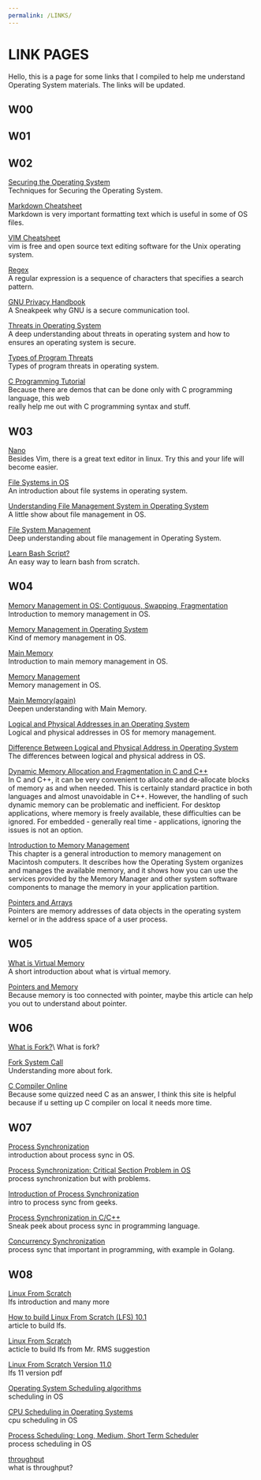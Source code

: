 ```yaml
---
permalink: /LINKS/
---
```

# LINK PAGES

Hello, this is a page for some links that I compiled 
to help me understand Operating System materials. The 
links will be updated.
## W00

## W01

## W02
[Securing the Operating System](https://www.ibm.com/docs/da/cognos-analytics/10.2.2?topic=SSEP7J_10.2.2/com.ibm.swg.ba.cognos.crn_arch.10.2.2.doc/c_securing_the_operating_system.html)\
Techniques for Securing the Operating System.

[Markdown Cheatsheet](https://markdown-here.com/)\
Markdown is very important formatting text which is useful in some of OS files.

[VIM Cheatsheet](https://vim.rtorr.com/)\
vim is free and open source text editing software for the Unix operating system.

[Regex](https://cheatography.com/davechild/cheat-sheets/regular-expressions/)\
A regular expression is a sequence of characters that specifies a search pattern. 

[GNU Privacy Handbook](https://www.gnupg.org/gph/en/manual/c14.html)\
A Sneakpeek why GNU is a secure communication tool.

[Threats in Operating System](https://www.hysolate.com/learn/sandboxing/understanding-os-security-threats-and-security-controls/)\
A deep understanding about threats in operating system and how to ensures an operating system is secure.

[Types of Program Threats](https://www.i2tutorials.com/os-introduction/os-types-of-program-threats/)\
Types of program threats in operating system.

[C Programming Tutorial](https://www.learn-c.org/)\
Because there are demos that can be done only with C programming language, this web\
really help me out with C programming syntax and stuff.

## W03

[Nano](https://linuxize.com/post/how-to-use-nano-text-editor/)\
Besides Vim, there is a great text editor in linux. Try this and your life will\
become easier.

[File Systems in OS](https://www.guru99.com/file-systems-operating-system.html)\
An introduction about file systems in operating system.

[Understanding File Management System in Operating System](https://princeabhishek410.medium.com/understanding-file-management-system-in-operating-system-4c7fbfc306f2)\
A little show about file management in OS.

[File System Management](http://faculty.salina.k-state.edu/tim/ossg/File_sys/file_sys.html)\
Deep understanding about file management in Operating System.

[Learn Bash Script?](https://dev.to/ahmedmusallam/bash-from-scratch-learn-enough-bash-to-write-your-own-scripts-189f)\
An easy way to learn bash from scratch.

## W04

[Memory Management in OS: Contiguous, Swapping, Fragmentation](https://www.guru99.com/os-memory-management.html)\
Introduction to memory management in OS.

[Memory Management in Operating System](https://www.geeksforgeeks.org/memory-management-in-operating-system/)\
Kind of memory management in OS.

[Main Memory](http://www.compsci.hunter.cuny.edu/~sweiss/course_materials/csci340/slides/chapter09.pdf)\
Introduction to main memory management in OS.

[Memory Management](https://www2.latech.edu/~box/os/ch08.pdf)\
Memory management in OS.

[Main Memory(again)](https://www.cs.uic.edu/~jbell/CourseNotes/OperatingSystems/8_MainMemory.html)\
Deepen understanding with Main Memory.

[Logical and Physical Addresses in an Operating System](https://eng.libretexts.org/Courses/Delta_College/Operating_System%3A_The_Basics/07%3A_Memory/7.5%3A_Logical_vs_Physical_Address)\
Logical and physical addresses in OS for memory management.

[Difference Between Logical and Physical Address in Operating System](http://www.meerutcollege.org/mcm_admin/upload/1587052623.pdf)\
The differences between logical and physical address in OS.

[Dynamic Memory Allocation and Fragmentation in C and C++](https://www.design-reuse.com/articles/25090/dynamic-memory-allocation-fragmentation-c.html)\
In C and C++, it can be very convenient to allocate and de-allocate blocks of memory as and when needed. This is certainly standard practice in both languages and almost unavoidable in C++. However, the handling of such dynamic memory can be problematic and inefficient. For desktop applications, where memory is freely available, these difficulties can be ignored. For embedded - generally real time - applications, ignoring the issues is not an option.

[Introduction to Memory Management](https://developer.apple.com/library/archive/documentation/mac/pdf/Memory/Intro_to_Mem_Mgmt.pdf)\
This chapter is a general introduction to memory management on Macintosh computers.
It describes how the Operating System organizes and manages the available memory,
and it shows how you can use the services provided by the Memory Manager and other
system software components to manage the memory in your application partition.

[Pointers and Arrays](https://docs.oracle.com/cd/E19253-01/817-6223/chp-pointers/index.html)\
Pointers are memory addresses of data objects in the operating system kernel or in the address space of a user process.

## W05

[What is Virtual Memory](https://www.guru99.com/virtual-memory-in-operating-system.html)\
A short introduction about what is virtual memory. 

[Pointers and Memory](http://cslibrary.stanford.edu/102/PointersAndMemory.pdf)\
Because memory is too connected with pointer, maybe this article can help
you out to understand about pointer.

## W06

[What is Fork?](https://en.wikipedia.org/wiki/Fork_(system_call))\
What is fork?

[Fork System Call](https://www.csl.mtu.edu/cs4411.ck/www/NOTES/process/fork/create.html)\
Understanding more about fork.

[C Compiler Online](https://www.onlinegdb.com/online_c_compiler)\
Because some quizzed need C as an answer, I think this site is helpful because if u setting up C compiler
on local it needs more time.

## W07

[Process Synchronization](https://www.studytonight.com/operating-system/process-synchronization)\
introduction about process sync in OS.

[Process Synchronization: Critical Section Problem in OS](https://www.guru99.com/process-synchronization.html)\
process synchronization but with problems.

[Introduction of Process Synchronization](https://www.geeksforgeeks.org/introduction-of-process-synchronization/)\
intro to process sync from geeks.

[Process Synchronization in C/C++](https://www.tutorialspoint.com/process-synchronization-in-c-cplusplus)\
Sneak peek about process sync in programming language.

[Concurrency Synchronization](https://go101.org/article/concurrent-synchronization-more.html)\
process sync that important in programming, with example in Golang.

## W08

[Linux From Scratch](https://www.linuxfromscratch.org/index.html)\
lfs introduction and many more

[How to build Linux From Scratch (LFS) 10.1](https://www.youtube.com/playlist?list=PLyc5xVO2uDsAlIkKBIGauDQ6LejoQovyL)\
article to build lfs.

[Linux From Scratch](https://www.linuxfromscratch.org/lfs/view/11.0/)\
acticle to build lfs from Mr. RMS suggestion

[Linux From Scratch Version 11.0](https://www.linuxfromscratch.org/lfs/downloads/11.0/LFS-BOOK-11.0.pdf)\
lfs 11 version pdf

[Operating System Scheduling algorithms](https://www.tutorialspoint.com/operating_system/os_process_scheduling_algorithms.htm)\
scheduling in OS

[CPU Scheduling in Operating Systems](https://www.geeksforgeeks.org/cpu-scheduling-in-operating-systems/)\
cpu scheduling in OS

[Process Scheduling: Long, Medium, Short Term Scheduler](https://www.guru99.com/process-scheduling.html)\
process scheduling in OS

[throughput](https://www.techtarget.com/searchnetworking/definition/throughput)\
what is throughput?